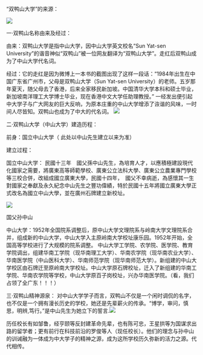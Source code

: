 “双鸭山大学”的来源：





![](https://i03picsos.sogoucdn.com/773448411ff85227)

一·双鸭山名称由来及经过：

由来：双鸭山大学是指中山大学，因中山大学英文校名“Sun Yat-sen University”的谐音神似“双鸭山”被一位网友翻译为“双鸭山大学”。走红后双鸭山成为了中山大学代名词。

经过：它的走红是因为微博上一本书的截图出现了这样一段话：“1984年出生在中国广东省广州市，父母是双鸭山大学（Sun Yat-sen University）的老师。五岁那年夏天，随父母去了香港，后来全家移民新加坡。中国清华大学本科和硕士毕业，新加坡南洋理工大学博士毕业，现在香港中文大学任助理教授。”  一经发出便引起中大学子与广大网友的巨大反响，为原本庄重的中山大学增添了诙谐的风味，一时间人尽皆知。双鸭山也成为了中大的代名词。
![](https://pic.baike.soso.com/ugc/baikepic2/33333/20170626100417-763245964.jpg/300)

二·双鸭山大学（中山大学）建造历程：

前身：国立中山大学（ 此处以中山先生建立以来为准） 

建立过程：

国立中山大学：
民國十三年　國父孫中山先生，為培育人才，以應積極建設現代化國家之需要，將廣東高等師範學校、廣東公立法科大學、廣東公立農業專門學校等三校合併，改組成國立廣東大學，民國十四年，　國父不幸病逝，為感懷其一生對國家之奉獻及永久紀念中山先生之豐功偉績，特於民國十五年將國立廣東大學正式改名為國立中山大學，並在廣州石牌建立新校址。

![](https://pic.baike.soso.com/ugc/baikepic2/8457/cut-20180117151404-890481919_jpg_288_360_7782.jpg/300)

国父孙中山

中山大学：1952年全国院系调整后，原中山大学文理院系与岭南大学文理院系合并，组成新的中山大学，中山大学入主原岭南大学校址康乐园。1952年开始，全国高等学校进行了大规模的院系调整。
中山大学工学院、农学院、医学院、教育学院调出，组建华南工学院（现华南理工大学）、华南农学院（现华南农业大学）、华南医学院（中山医科大学）、华南师范学院（现华南师范大学）。新组建的中山大学校区由石牌迁至原岭南大学校址。中山大学原石牌校址，迁入了新组建的华南工学院、华南农学院等学校，中山大学原百子岗校址，兴办华南医学院。（看，我们占领了全广东！！！）

 三·双鸭山精神源泉：
 对中山大学学子而言，双鸭山不仅是一个闲时调侃的名字，也不仅是一个拥有漫长历史的学校，她还是先辈薪火的传承。“博学，审问，慎思，明辨,笃行。”是中山先生为她立下的誓言.![](https://i03picsos.sogoucdn.com/ba1d28c9c1123028)

历任校长有如邹鲁，经亨颐等反封建革命先辈，也有陈可忠，王星拱等为国谋求出路的留学者；更有前行在科技前沿的罗俊等人（现任校长）。他们的理念与孙中山的训诫融为一体成为中大学子的精神之源，成为这所学校历久弥新的活力之源。代代相传。






